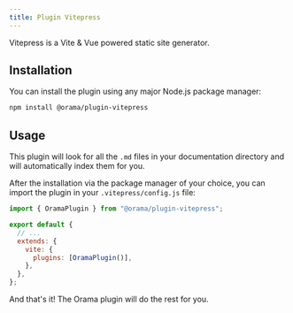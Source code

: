 ```yaml
---
title: Plugin Vitepress
---
```


Vitepress is a Vite & Vue powered static site generator.

## Installation

You can install the plugin using any major Node.js package manager:

```bash copy
npm install @orama/plugin-vitepress
```

## Usage

This plugin will look for all the `.md` files in your documentation directory and will automatically index them for you.

After the installation via the package manager of your choice, you can import the plugin in your `.vitepress/config.js` file:

```js
import { OramaPlugin } from "@orama/plugin-vitepress";

export default {
  // ...
  extends: {
    vite: {
      plugins: [OramaPlugin()],
    },
  },
};
```

And that's it! The Orama plugin will do the rest for you.

